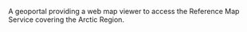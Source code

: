 

A geoportal providing a web map viewer to access the Reference Map Service covering the Arctic Region.
